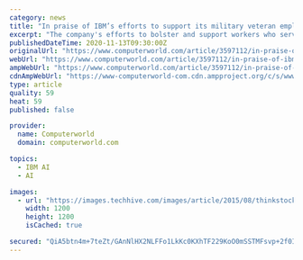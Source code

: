 ```yaml
---
category: news
title: "In praise of IBM’s efforts to support its military veteran employees"
excerpt: "The company's efforts to bolster and support workers who served in the military goes back decades. Other companies should take note."
publishedDateTime: 2020-11-13T09:30:00Z
originalUrl: "https://www.computerworld.com/article/3597112/in-praise-of-ibm-s-efforts-to-support-its-military-veteran-employees.html"
webUrl: "https://www.computerworld.com/article/3597112/in-praise-of-ibm-s-efforts-to-support-its-military-veteran-employees.html"
ampWebUrl: "https://www.computerworld.com/article/3597112/in-praise-of-ibm-s-efforts-to-support-its-military-veteran-employees.amp.html"
cdnAmpWebUrl: "https://www-computerworld-com.cdn.ampproject.org/c/s/www.computerworld.com/article/3597112/in-praise-of-ibm-s-efforts-to-support-its-military-veteran-employees.amp.html"
type: article
quality: 59
heat: 59
published: false

provider:
  name: Computerworld
  domain: computerworld.com

topics:
  - IBM AI
  - AI

images:
  - url: "https://images.techhive.com/images/article/2015/08/thinkstockphotos-473557126-100606491-large.jpg"
    width: 1200
    height: 1200
    isCached: true

secured: "QiA5btn4m+7teZt/GAnNlHX2NLFFo1LkKc0KXhTF229KoO0mSSTMFsvp+2f0IFJnK5469DohqOVkhND7G0IqIpFjsdeD3zoJkWaNxfCsI/MQEiMWXnZKgO6mPFAdd5z4/fCGAVI3t0KfamOERBNi7dAj6uNzrR38HyXNszW+E0RjgnXKNXDxnBtQMxsR20ifD/gLvFk6Eu8h+4/JP/r6nyvbuTGjdGYqx6LjGZy7EJ0hziIrqLoju2YKsqfTeoijOvECIxIbkFmw7PE1ebfmIDEzMOlzWpb55+ObQOH5K6yUw/KPYM+BEsLt55EvF8ZRqzDuC13baxIOSqHMteSmyqJt/K8LLGWAyH4WvQUSjdA=;DcsPvLv68S311pPIOe/q+g=="
---
```


